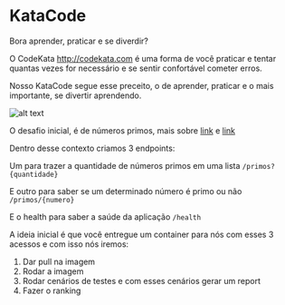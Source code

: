 # KataCode

Bora aprender, praticar e se diverdir?

O CodeKata http://codekata.com é uma forma de você praticar e tentar quantas vezes for necessário e se sentir confortável cometer erros.

Nosso KataCode segue esse preceito, o de aprender, praticar e o mais importante, se divertir aprendendo.

![alt text](https://github.com/papodesysadmin/katacode/blob/readme/img/code-kata.png "KataCode Ideia")

O desafio inicial, é de números primos, mais sobre [link](https://www.todamateria.com.br/numeros-primos) e [link](https://www.somatematica.com.br/fundam/primos.php)

Dentro desse contexto criamos 3 endpoints:

Um para trazer a quantidade de números primos em uma lista
`/primos?{quantidade}`

E outro para saber se um determinado número é primo ou não
`/primos/{numero}`

E o health para saber a saúde da aplicação
`/health`

A ideia inicial é que você entregue um container para nós com esses 3 acessos e com isso nós iremos:
1. Dar pull na imagem
2. Rodar a imagem
3. Rodar cenários de testes e com esses cenários gerar um report
4. Fazer o ranking
